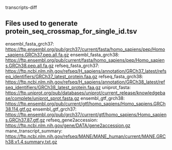 transcripts-diff

## Files used to generate protein_seq_crossmap_for_single_id.tsv
ensembl_fasta_grch37: https://ftp.ensembl.org/pub/grch37/current/fasta/homo_sapiens/pep/Homo_sapiens.GRCh37.pep.all.fa.gz
ensembl_fasta_grch38: https://ftp.ensembl.org/pub/current/fasta/homo_sapiens/pep/Homo_sapiens.GRCh38.pep.all.fa.gz
refseq_fasta_grch37: https://ftp.ncbi.nlm.nih.gov/refseq/H_sapiens/annotation/GRCh37_latest/refseq_identifiers/GRCh37_latest_protein.faa.gz
refseq_fasta_grch38: https://ftp.ncbi.nlm.nih.gov/refseq/H_sapiens/annotation/GRCh38_latest/refseq_identifiers/GRCh38_latest_protein.faa.gz
uniprot_fasta: https://ftp.uniprot.org/pub/databases/uniprot/current_release/knowledgebase/complete/uniprot_sprot.fasta.gz
ensembl_gtf_grch38: https://ftp.ensembl.org/pub/current/gtf/homo_sapiens/Homo_sapiens.GRCh38.114.gtf.gz
ensembl_gtf_grch37: https://ftp.ensembl.org/pub/grch37/current/gtf/homo_sapiens/Homo_sapiens.GRCh37.87.gtf.gz
refseq_gene2accession: https://ftp.ncbi.nlm.nih.gov/gene/DATA/gene2accession.gz
mane_transcript_summary: https://ftp.ncbi.nlm.nih.gov/refseq/MANE/MANE_human/current/MANE.GRCh38.v1.4.summary.txt.gz
